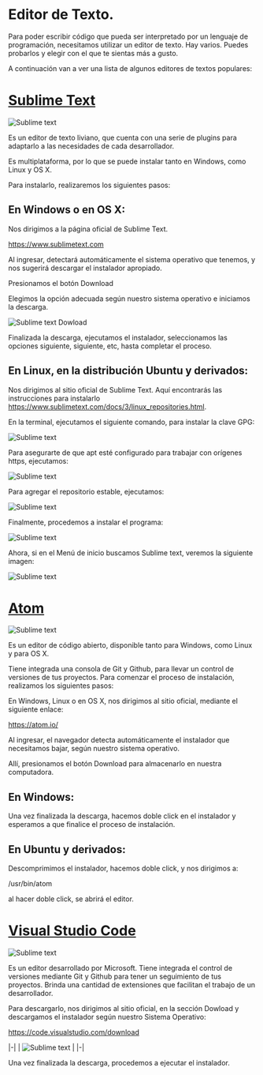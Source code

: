 # Editor de Texto.

Para poder escribir código que pueda ser interpretado por un lenguaje de programación, necesitamos utilizar un editor de texto.
Hay varios. Puedes probarlos y elegir con el que te sientas más a gusto.

A continuación van a ver una lista de algunos editores de textos populares:

# [Sublime Text](https://www.sublimetext.com)

![Sublime text](./img/sublime.png)

Es un editor de texto liviano, que cuenta con una serie de plugins para adaptarlo a las necesidades de cada desarrollador.

Es multiplataforma, por lo que se puede instalar tanto en Windows, como Linux y OS X.

Para instalarlo, realizaremos los siguientes pasos:

## En Windows o en OS X:


Nos dirigimos a la página oficial de Sublime Text.

<https://www.sublimetext.com>

Al ingresar, detectará automáticamente el sistema operativo que tenemos, y nos sugerirá descargar el instalador apropiado.

Presionamos el botón Download

Elegimos la opción adecuada según nuestro sistema operativo e iniciamos la descarga.

![Sublime text Dowload](./img/sublimeDownload.png)

Finalizada la descarga, ejecutamos el instalador, seleccionamos las opciones siguiente, siguiente, etc, hasta completar el proceso.

## En Linux, en la distribución Ubuntu y derivados:

Nos dirigimos al sitio oficial de Sublime Text.
Aquí encontrarás las instrucciones para instalarlo https://www.sublimetext.com/docs/3/linux_repositories.html.


En la terminal, ejecutamos el siguiente comando, para instalar la clave GPG:

![Sublime text](./img/sublime_comando_1.png)

Para asegurarte de que apt esté configurado para trabajar con orígenes https, ejecutamos:

![Sublime text](./img/sublime_comando_2.png)

Para agregar el repositorio estable, ejecutamos:

![Sublime text](./img/sublime_comando_3.png)

Finalmente, procedemos a instalar el programa:


![Sublime text](./img/sublime_comando_4.png)

Ahora, si en el Menú de inicio buscamos Sublime text, veremos la siguiente imagen:

![Sublime text](./img/sublime_instalado.png)


# [Atom](https://atom.io/)

![Sublime text](./img/atom_site.png)

Es un editor de código abierto, disponible tanto para Windows, como Linux y para OS X.

Tiene integrada una consola de Git y Github, para llevar un control de versiones de tus proyectos.
Para comenzar el proceso de instalación, realizamos los siguientes pasos:

En Windows, Linux o en OS X, nos dirigimos al sitio oficial, mediante el siguiente enlace:

<https://atom.io/>

Al ingresar, el navegador detecta automáticamente el instalador que necesitamos bajar, según nuestro sistema operativo.

Allí,  presionamos el botón Download para almacenarlo en nuestra computadora.

## En Windows:

Una vez finalizada la descarga, hacemos doble click en el instalador y esperamos a que finalice el proceso de instalación.


## En Ubuntu y derivados:

Descomprimimos el instalador, hacemos doble click, y nos dirigimos a:

/usr/bin/atom

al hacer doble click, se abrirá el editor.

# [Visual Studio Code](https://code.visualstudio.com/)

![Sublime text](./img/vc_consola.png)

Es un editor desarrollado por Microsoft.
Tiene integrada el control de versiones mediante Git y Github para tener un seguimiento de tus proyectos. Brinda una cantidad de extensiones que facilitan el trabajo de un desarrollador.

Para descargarlo, nos dirigimos al sitio oficial, en la sección Dowload y descargamos el instalador según nuestro Sistema Operativo:

<https://code.visualstudio.com/download>

|-|
| ![Sublime text](./img/dowload_vc.png) |
|-|

Una vez finalizada la descarga, procedemos a ejecutar el instalador.
